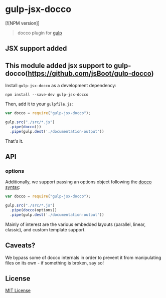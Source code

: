gulp-jsx-docco
=============

[![NPM version]]

> docco plugin for [gulp](https://github.com/wearefractal/gulp)

JSX support added
-------------
This module added jsx support to gulp-docco(https://github.com/jsBoot/gulp-docco)
-------------

Install `gulp-jsx-docco` as a development dependency:

```shell
npm install --save-dev gulp-jsx-docco
```

Then, add it to your `gulpfile.js`:

```javascript
var docco = require("gulp-jsx-docco");

gulp.src("./src/*.js")
  .pipe(docco())
  .pipe(gulp.dest('./documentation-output'))
```

That's it.

## API

### options

Additionally, we support passing an options object following the [docco syntax](http://jashkenas.github.io/docco/):

```javascript
var docco = require("gulp-jsx-docco");

gulp.src("./src/*.js")
  .pipe(docco(options))
  .pipe(gulp.dest('./documentation-output'))
```

Mainly of interest are the various embedded layouts (parallel, linear, classic), and custom template support.

## Caveats?

We bypass some of docco internals in order to prevent it from manipulating files on its own - if something is broken, say so!

## License

[MIT License](http://en.wikipedia.org/wiki/MIT_License)

[npm-url]: https://npmjs.org/package/gulp-jsx-docco
